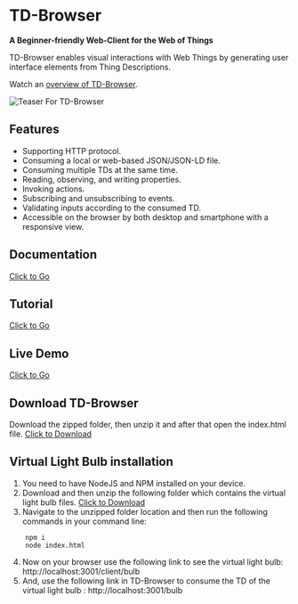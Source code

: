 # TD-Browser

<strong>A Beginner-friendly Web-Client for the Web of Things</strong>

TD-Browser enables visual interactions with Web Things by generating user interface elements from Thing Descriptions.

Watch an [overview of TD-Browser](https://youtu.be/xmwnynPucK8).

<img src="https://i.imgur.com/gZiPsIY.gif" title="Teaser For TD-Browser" />

## Features

- Supporting HTTP protocol.
- Consuming a local or web-based JSON/JSON-LD file.
- Consuming multiple TDs at the same time.
- Reading, observing, and writing properties.
- Invoking actions.
- Subscribing and unsubscribing to events.
- Validating inputs according to the consumed TD.
- Accessible on the browser by both desktop and smartphone with a responsive view.

## Documentation
<a href="https://wintechis.github.io/TD-Browser/index.html" download>Click to Go</a>

## Tutorial
<a href="https://wintechis.github.io/TD-Browser/tutorial-Tutorials.html" download>Click to Go</a>

## Live Demo

<a href="http://www.paul.ti.rw.fau.de/~ro79vave/TD-Browser/" download>Click to Go</a>

## Download TD-Browser

Download the zipped folder, then unzip it and after that open the index.html file.
<a href="https://github.com/wintechis/TD-Browser/archive/refs/heads/deploy.zip" download>Click to Download</a>

## Virtual Light Bulb installation 

 1. You need to have NodeJS and NPM installed on your device.
 2. Download and then unzip the following folder which contains the virtual light bulb files. <a href="https://downgit.github.io/#/home?url=https://github.com/wintechis/TD-Browser/tree/main/virtual_devices">Click to Download</a>
 3. Navigate to the unzipped folder location and then run the following commands in your command line: 
 ``` 
     npm i
     node index.html
 ```
 4. Now on your browser use the following link to see the virtual light bulb: http://localhost:3001/client/bulb
 5. And, use the following link in TD-Browser to consume the TD of the virtual light bulb : http://localhost:3001/bulb




